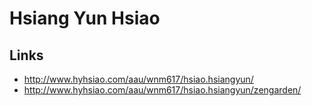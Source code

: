 # Hsiang Yun Hsiao

## Links

- http://www.hyhsiao.com/aau/wnm617/hsiao.hsiangyun/
- http://www.hyhsiao.com/aau/wnm617/hsiao.hsiangyun/zengarden/
